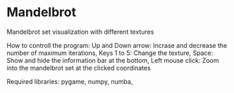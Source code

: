# Mandelbrot
 Mandelbrot set visualization with different textures

How to controll the program:
Up and Down arrow: Incrase and decrease the number of maximum iterations, 
Keys 1 to 5: Change the texture, 
Space: Show and hide the information bar at the bottom, 
Left mouse click: Zoom into the mandelbrot set at the clicked coordinates


Required libraries:
  pygame, 
  numpy, 
  numba, 
